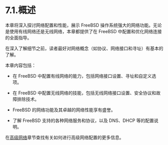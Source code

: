 # 7.1.概述

本章将深入探讨网络配置和性能，展示 FreeBSD 操作系统强大的网络功能。无论是使用有线网络还是无线网络，本章都提供了在 FreeBSD 中配置和优化网络连接的全面指导。

在深入了解细节之前，读者最好对网络概念（如协议、网络接口和寻址）有基本的了解。

本章内容包括：

- 在 FreeBSD 中配置有线网络的能力，包括网络接口设置、寻址和自定义选项。

- 在 FreeBSD 中配置无线网络的技能，包括无线网络接口设置、安全协议和故障排除技术。

- FreeBSD 的网络功能及其卓越的网络性能享有盛誉。

- 了解 FreeBSD 支持的各种网络服务和协议，以及 DNS、DHCP 等的配置说明。

在[高级网络](https://docs.freebsd.org/en/books/handbook/advanced-networking/#advanced-networking)章节查找有关如何进行高级网络配置的更多信息。